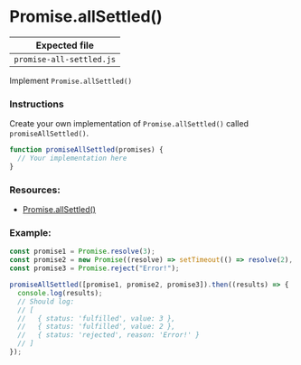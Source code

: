 # Promise.allSettled()

| Expected file            |
| ------------------------ |
| `promise-all-settled.js` |

Implement `Promise.allSettled()`

### Instructions

Create your own implementation of `Promise.allSettled()` called `promiseAllSettled()`.

```js
function promiseAllSettled(promises) {
  // Your implementation here
}
```

### Resources:

- [Promise.allSettled()](https://developer.mozilla.org/ru/docs/Web/JavaScript/Reference/Global_Objects/Promise/allSettled)

### Example:

```js
const promise1 = Promise.resolve(3);
const promise2 = new Promise((resolve) => setTimeout(() => resolve(2), 2000));
const promise3 = Promise.reject("Error!");

promiseAllSettled([promise1, promise2, promise3]).then((results) => {
  console.log(results);
  // Should log:
  // [
  //   { status: 'fulfilled', value: 3 },
  //   { status: 'fulfilled', value: 2 },
  //   { status: 'rejected', reason: 'Error!' }
  // ]
});
```
